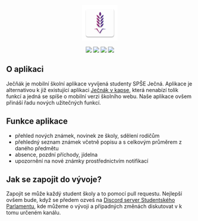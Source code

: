 <p align="center">
<img src="app/src/main/res/mipmap-xhdpi/ic_launcher.png">
</p>

<p align="center">
<img src="https://img.shields.io/github/issues/Studentsky-Parlament-Jecna/jecnak">
<img src="https://img.shields.io/github/issues-closed/Studentsky-Parlament-Jecna/jecnak">
<img src="https://img.shields.io/github/contributors/Studentsky-Parlament-Jecna/jecnak">
<img src="https://img.shields.io/github/license/Studentsky-Parlament-Jecna/jecnak">
</p>

## O aplikaci

Ječňák je mobilní školní aplikace vyvíjená studenty SPŠE Ječná.
Aplikace je alternativou k již existující aplikaci [Ječnák v kapse](https://github.com/JohnyDaDeveloper/Jecnakvkapse), která nenabízí tolik funkcí a jedná se spíše o mobilní verzi školního webu.
Naše aplikace ovšem přináší řadu nových užitečných funkcí. 

## Funkce aplikace
* přehled nových známek, novinek ze školy, sdělení rodičům
* přehledný seznam známek včetně popisu a s celkovým průměrem z daného předmětu
* absence, pozdní příchody, jídelna
* upozornění na nové známky prostřednictvím notifikací

## Jak se zapojit do vývoje?

Zapojit se může každý student školy a to pomocí pull requestu.
Nejlepší ovšem bude, když se předem ozveš na [Discord server Studentského Parlamentu](https://discord.gg/KkdNSGdSv9), kde můžeme o vývoji a případných změnách diskutovat v k tomu určeném kanálu.

